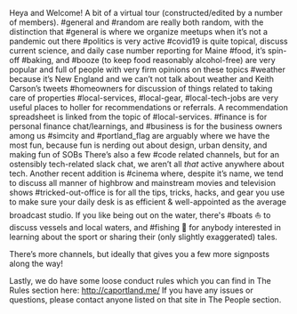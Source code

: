 Heya and Welcome! A bit of a virtual tour (constructed/edited by a number of members).
#general and #random are really both random, with the distinction that #general is where we organize meetups when it’s not a pandemic out there
#politics is very active
#covid19 is quite topical, discuss current science, and daily case number reporting for Maine
#food, it’s spin-off #baking, and #booze (to keep food reasonably alcohol-free) are very popular and full of people with very firm opinions on these topics
#weather because it’s New England and we can’t not talk about weather and Keith Carson’s tweets
#homeowners for discussion of things related to taking care of properties
#local-services, #local-gear, #local-tech-jobs are very useful places to holler for recommendations or referrals. A recommendation spreadsheet is linked from the topic of #local-services.
#finance is for personal finance chat/learnings, and #business is for the business owners among us
#simcity and #portland_flag are arguably where we have the most fun, because fun is nerding out about design, urban density, and making fun of SOBs
There’s also a few #code related channels, but for an ostensibly tech-related slack chat, we aren’t all *that* active anywhere about tech. 
Another recent addition is #cinema where, despite it’s name, we tend to discuss all manner of highbrow and mainstream movies and television shows
#tricked-out-office is for all the tips, tricks, hacks, and gear you use to make sure your daily desk is as efficient & well-appointed as the average broadcast studio.
If you like being out on the water, there's #boats :sailboat: to discuss vessels and local waters, and #fishing :fishing_pole_and_fish: for anybody interested in learning about the sport or sharing their (only slightly exaggerated) tales.

There’s more channels, but ideally that gives you a few more signposts along the way! 

Lastly, we do have some loose conduct rules which you can find in The Rules section here: http://caportland.me/ If you have any issues or questions, please contact anyone listed on that site in The People section. 